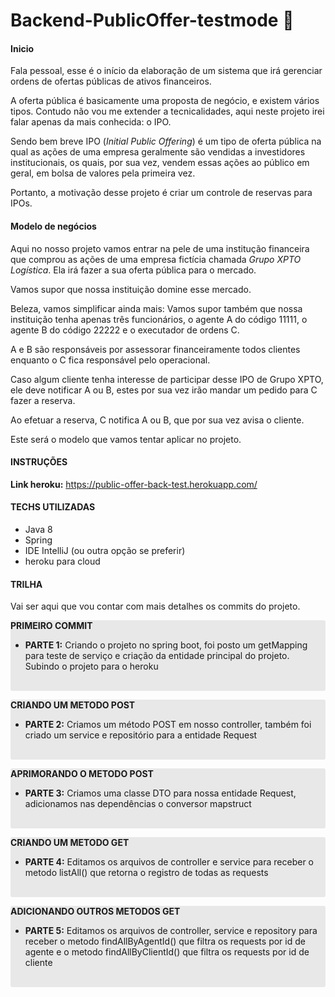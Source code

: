 # Backend-PublicOffer-testmode :left_luggage:

#### Inicio

Fala pessoal, esse é o início da elaboração de um sistema que irá gerenciar ordens de ofertas públicas de ativos financeiros.

A oferta pública é basicamente uma proposta de negócio, e existem vários tipos. Contudo não vou me extender a tecnicalidades, aqui neste projeto irei falar apenas da mais conhecida: o IPO.

Sendo bem breve IPO (*Initial Public Offering*)  é um tipo de oferta pública na qual as ações de uma empresa geralmente são vendidas a investidores institucionais, os quais, por sua vez, vendem essas ações ao público em geral, em bolsa de valores pela primeira vez.

Portanto, a motivação desse projeto é criar um controle de reservas para IPOs.

#### Modelo de negócios

Aqui no nosso projeto vamos entrar na pele de uma institução financeira que comprou as ações de uma empresa fictícia chamada *Grupo XPTO Logística*. Ela irá fazer a sua oferta pública para o mercado.

Vamos supor que nossa instituição domine esse mercado.

Beleza, vamos simplificar ainda mais: Vamos supor também que nossa instituição tenha apenas três funcionários, o agente A do código 11111, o agente B do código 22222 e o executador de ordens C. 

A e B são responsáveis por assessorar financeiramente todos clientes enquanto o C fica responsável pelo operacional.

Caso algum cliente tenha interesse de participar desse IPO de Grupo XPTO, ele deve notificar A ou B, estes por sua vez irão mandar um pedido para C fazer a reserva. 

Ao efetuar a reserva, C notifica A ou B, que por sua vez avisa o cliente.

Este será o modelo que vamos tentar aplicar no projeto.

#### INSTRUÇÕES

**Link heroku:** https://public-offer-back-test.herokuapp.com/ 

#### TECHS UTILIZADAS

* Java 8
* Spring
* IDE IntelliJ (ou outra opção se preferir)
* heroku para cloud

#### TRILHA

Vai ser aqui que vou contar com mais detalhes os commits do projeto.

<div style="background-color: #E8E8E8; border-radius: 3px;">
   <p><strong>PRIMEIRO COMMIT</strong></p>
    <ul>
        <li><strong>PARTE 1:</strong> Criando o projeto no spring boot, foi posto um getMapping para teste de serviço e criação da entidade principal do projeto. Subindo o projeto para o heroku</li>
    </ul>
    <br>
</div>
<div style="background-color: #E8E8E8; border-radius: 3px;">
   <p><strong>CRIANDO UM METODO POST</strong></p>
    <ul>
        <li><strong>PARTE 2:</strong> Criamos um método POST em nosso controller, também foi criado um service e repositório para a entidade Request</li>
    </ul>
    <br>
</div>
<div style="background-color: #E8E8E8; border-radius: 3px;">
   <p><strong>APRIMORANDO O METODO POST</strong></p>
    <ul>
        <li><strong>PARTE 3:</strong> Criamos uma classe DTO para nossa entidade Request, adicionamos nas dependências o conversor mapstruct</li>
    </ul>
    <br>
</div>

<div style="background-color: #E8E8E8; border-radius: 3px;">
   <p><strong>CRIANDO UM METODO GET</strong></p>
    <ul>
        <li><strong>PARTE 4:</strong> Editamos os arquivos de controller e service para receber o metodo listAll() que retorna o registro de todas as requests</li>
    </ul>
    <br>
</div>

<div style="background-color: #E8E8E8; border-radius: 3px;">
   <p><strong>ADICIONANDO OUTROS METODOS GET</strong></p>
    <ul>
        <li><strong>PARTE 5:</strong> Editamos os arquivos de controller, service e repository para receber o metodo findAllByAgentId() que filtra os requests por id de agente e o metodo findAllByClientId() que filtra os requests por id de cliente</li>
    </ul>
    <br>
</div>

